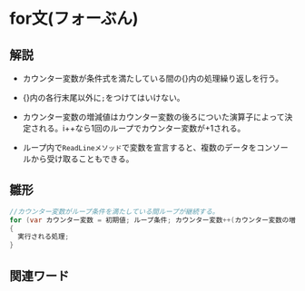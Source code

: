 # for文(フォーぶん)  
## 解説  
* カウンター変数が条件式を満たしている間の{}内の処理繰り返しを行う。

* {}内の各行末尾以外に`;`をつけてはいけない。

* カウンター変数の増減値はカウンター変数の後ろについた演算子によって決定される。i++なら1回のループでカウンター変数が+1される。

* ループ内で`ReadLineメソッド`で変数を宣言すると、複数のデータをコンソールから受け取ることもできる。
## 雛形   
```C#
//カウンター変数がループ条件を満たしている間ループが継続する。
for (var カウンター変数 = 初期値; ループ条件; カウンター変数++(カウンター変数の増減値。この場合だと＋1/回))
{
  実行される処理;
}
```
## 関連ワード  
